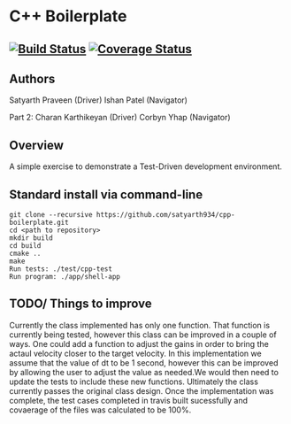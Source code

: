 # C++ Boilerplate
[![Build Status](https://travis-ci.org/Charan-Karthikeyan/cpp-boilerplate.svg?branch=master)](https://travis-ci.org/Charan-Karthikeyan/cpp-boilerplate)
[![Coverage Status](https://coveralls.io/repos/github/Charan-Karthikeyan/cpp-boilerplate/badge.svg?branch=master)](https://coveralls.io/github/Charan-Karthikeyan/cpp-boilerplate?branch=master)
---

## Authors
Satyarth Praveen (Driver)
Ishan Patel (Navigator)

Part 2:
Charan Karthikeyan (Driver)
Corbyn Yhap (Navigator)
## Overview

A simple exercise to demonstrate a Test-Driven development environment.

## Standard install via command-line
```
git clone --recursive https://github.com/satyarth934/cpp-boilerplate.git
cd <path to repository>
mkdir build
cd build
cmake ..
make
Run tests: ./test/cpp-test
Run program: ./app/shell-app
```

## TODO/ Things to improve
Currently the class implemented has only one function. That function is currently being tested,
however this class can be improved in a couple of ways. One could add a function to adjust the gains
in order to bring the actaul velocity closer to the target velocity. In this implementation we
assume that the value of dt to be 1 second, however this can be improved by allowing the user to 
adjust the value as needed.We would then need to update the tests to include these new functions. 
Ultimately the class currently passes the original class design. Once the implementation was 
complete, the test cases completed in travis built sucessfully and covaerage of the files was 
calculated to be 100%.  



